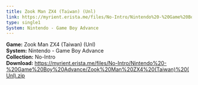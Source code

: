 ```yaml
---
title: Zook Man ZX4 (Taiwan) (Unl)
link: https://myrient.erista.me/files/No-Intro/Nintendo%20-%20Game%20Boy%20Advance/Zook%20Man%20ZX4%20(Taiwan)%20(Unl).zip
type: single1
System: Nintendo - Game Boy Advance
---
```

<b>Game:</b> Zook Man ZX4 (Taiwan) (Unl)<br>
<b>System:</b> Nintendo - Game Boy Advance<br>
<b>Collection:</b> No-Intro<br>
<b>Download:</b> https://myrient.erista.me/files/No-Intro/Nintendo%20-%20Game%20Boy%20Advance/Zook%20Man%20ZX4%20(Taiwan)%20(Unl).zip
